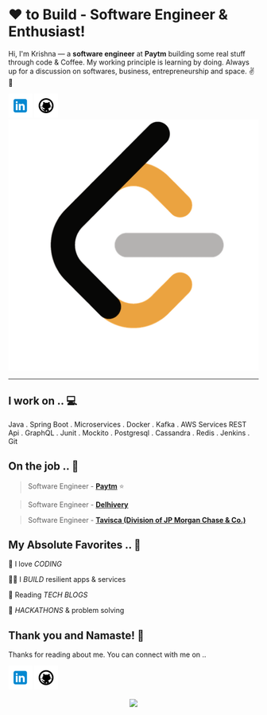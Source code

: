 

<!-- links to social media icons -->
<!-- no need to change these -->

<!-- icons  -->

[1.1]: https://github.com/krishna-singh1/krishnasingh/blob/master/assets/icons/icons8-linkedin-48.png (linkedin icon with padding)
[2.1]: https://github.com/krishna-singh1/krishnasingh/blob/master/assets/icons/icons8-github-48.png (github icon with padding)
[3.1]: https://github.com/krishna-singh1/krishnasingh/blob/master/assets/icons/LeetCode.png (github icon with padding)

<!-- links to my social media accounts -->

[1]: https://www.linkedin.com/in/krishna-singh1
[2]: https://www.github.com/krishna-singh1
[3]: https://leetcode.com/itskrrish




<!-- section - intro -->

# ❤ to Build - Software Engineer & Enthusiast!


Hi, I'm Krishna — a **software engineer** at **Paytm** building some real stuff through code & Coffee. My working principle is learning by doing. Always up for a discussion on  softwares, business, entrepreneurship and space. ✌💖

<!-- section - intro -->

<!-- section - social media icons -->

[![linkedin KrishnaSingh][1.1]][1]
[![github KrishnaSingh][2.1]][2]
[![leetcode KrishnaSingh][3.1]][3]



<!-- section - social media icons -->

 ---

<!-- section - skills -->

## I work on .. 💻

Java . Spring Boot . Microservices . Docker . Kafka . AWS Services
REST Api . GraphQL .  Junit . Mockito . Postgresql . Cassandra . Redis . Jenkins . Git


<!-- section - skills -->

<!-- section - job details -->

## On the job .. 💯

> Software Engineer - [**Paytm**](https://www.paytm.com/about/)  ⭐

> Software Engineer - [**Delhivery**](https://www.delhivery.com/about/)  

> Software Engineer - [**Tavisca (Division of JP Morgan Chase & Co.)**](https://www.tavisca.com/)  



<!-- section - job details -->


<!-- section - interests -->

## My Absolute Favorites .. 💖

🦄 I love _CODING_

👨‍💻 I _BUILD_ resilient apps & services

📰 Reading  _TECH BLOGS_

🍕 _HACKATHONS_ & problem solving

<!-- section - interests -->



## Thank you and Namaste! 🙏

Thanks for reading about me. You can connect with me on ..

<!-- section - social media icons -->

[![linkedin krishna-singh1][1.1]][1]
[![github krishna-singh1][2.1]][2]
<!-- section - social media icons -->

<p align='center'>
<img align='center' src="https://visitor-badge.glitch.me/badge?page_id=krishna-singh1.visitor-badge">
 <p/>
